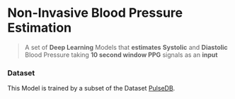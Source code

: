 # Non-Invasive Blood Pressure Estimation
>A set of __Deep Learning__ Models that __estimates__ __Systolic__ and __Diastolic__ Blood Pressure taking __10 second window PPG__ signals as an __input__
### Dataset
This Model is trained by a subset of the Dataset [PulseDB](https://github.com/pulselabteam/PulseDB).
